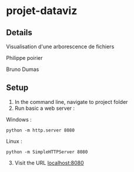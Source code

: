 # projet-dataviz
## Details
Visualisation d'une arborescence de fichiers

Philippe poirier

Bruno Dumas

## Setup
1. In the command line, navigate to project folder
2. Run basic a web server :

  Windows :
  ```
  python -m http.server 8080
  ```

  Linux :
  ```
  python -m SimpleHTTPServer 8080
  ```
3. Visit the URL
[localhost:8080](localhost:8080)

